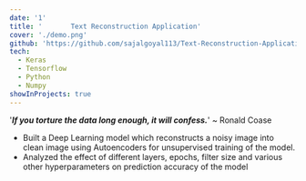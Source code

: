 ```yaml
---
date: '1'
title: '       Text Reconstruction Application'
cover: './demo.png'
github: 'https://github.com/sajalgoyal113/Text-Reconstruction-Application'
tech:
  - Keras
  - Tensorflow
  - Python
  - Numpy
showInProjects: true
---
```


'***If you torture the data long enough, it will confess.***'  ~ Ronald Coase

- Built a Deep Learning model which reconstructs a noisy image into clean image using Autoencoders for unsupervised training of the model. 
- Analyzed the effect of different layers, epochs, filter size and various other hyperparameters on prediction accuracy of the model
